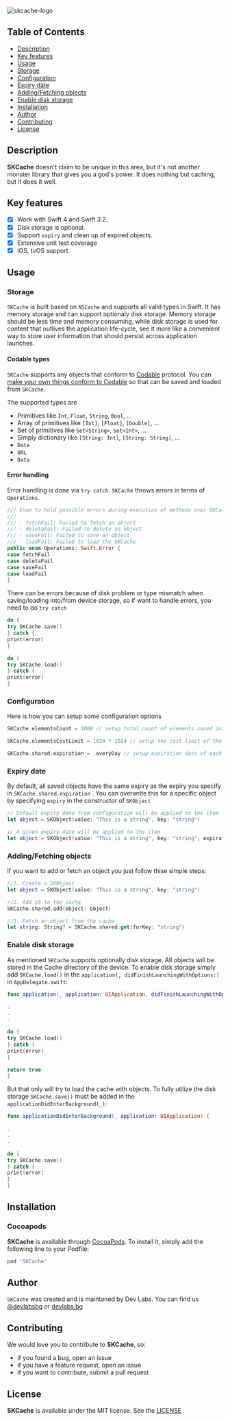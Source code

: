 ![skcache-logo](https://github.com/dev-labs-bg/SKCache/blob/master/Example/SKCache/Supporting%20Files/Resources/skcache-logo.png)

## Table of Contents

* [Description](#description)
* [Key features](#key-features)
* [Usage](#usage)
* [Storage](#storage)
* [Configuration](#configuration)
* [Expiry date](#expiry-date)
* [Adding/Fetching objects](#add-fetch-object)
* [Enable disk storage](#disk-storage)
* [Installation](#installation)
* [Author](#author)
* [Contributing](#contributing)
* [License](#license)


## Description

**SKCache** doesn't claim to be unique in this area, but it's not another monster
library that gives you a god's power. It does nothing but caching, but it does it well.

## Key features

- [x] Work with Swift 4 and Swift 3.2.
- [x] Disk storage is optional.
- [x] Support `expiry` and clean up of expired objects.
- [x] Extensive unit test coverage
- [x] iOS, tvOS support.

## Usage

### Storage

`SKCache` is built based on `NSCache` and supports all valid types in Swift. It has memory storage and can support optionaly disk storage. Memory storage should be less time and memory consuming, while disk storage is used for content that outlives the application life-cycle, see it more like a convenient way to store user information that should persist across application launches.


#### Codable types

`SKCache` supports any objects that conform to [Codable](https://developer.apple.com/documentation/swift/codable) protocol. You can [make your own things conform to Codable](https://developer.apple.com/documentation/foundation/archives_and_serialization/encoding_and_decoding_custom_types) so that can be saved and loaded from `SKCache`.

The supported types are

- Primitives like `Int`, `Float`, `String`, `Bool`, ...
- Array of primitives like `[Int]`, `[Float]`, `[Double]`, ...
- Set of primitives like `Set<String>`, `Set<Int>`, ...
- Simply dictionary like `[String: Int]`, `[String: String]`, ...
- `Date`
- `URL`
- `Data`

#### Error handling

Error handling is done via `try catch`. `SKCache` throws errors in terms of `Operations`.

```swift
/// Enum to hold possible errors during execution of methods over SKCache
///
/// - fetchFail: Failed to fetch an object
/// - deletaFail: Failed to delete an object
/// - saveFail: Failed to save an object
/// - loadFail: Failed to load the SKCache
public enum Operations: Swift.Error {
case fetchFail
case deletaFail
case saveFail
case loadFail
}
```

There can be errors because of disk problem or type mismatch when saving/loading into/from device storage, so if want to handle errors, you need to do `try catch`

```swift
do {
try SKCache.save()
} catch {
print(error)
}
```

```swift
do {
try SKCache.load()
} catch {
print(error)
}
```

### Configuration

Here is how you can setup some configuration options

```swift
SKCache.elementsCount = 1000 // setup total count of elements saved into the cache

SKCache.elementsCostLimit = 1024 * 1024 // setup the cost limit of the cache

SKCache.shared.expiration = .everyDay // setup expiration date of each object in the cache
```

### Expiry date

By default, all saved objects have the same expiry as the expiry you specify in `SKCache.shared.expiration` . You can overwrite this for a specific object by specifying `expiry` in the constructor of `SKObject`

```swift
// Default expiry date from configuration will be applied to the item
let object = SKObject(value: "This is a string", key: "string")

// A given expiry date will be applied to the item
let object = SKObject(value: "This is a string", key: "string", expirationDate: ExpiryDate.everyDay.expiryDate())
```

### <a name="add-fetch-object"></a> Adding/Fetching objects

If you want to add or fetch an object you just follow thise simple steps:

```swift
//1. Create a SKObject
let object = SKObject(value: "This is a string", key: "string")

//2. Add it to the cache
SKCache.shared.add(object: object)

//3. Fetch an object from the cache
let string: String? = SKCache.shared.get(forKey: "string")
```

### <a name="disk-storage"></a> Enable disk storage

As mentioned `SKCache` supports optionally disk storage. All objects will be stored in the Cache directory of the device. To enable disk storage simply add `SKCache.load()` in the `application(, didFinishLaunchingWithOptions:)` in `AppDelegate.swift`:

```swift
func application(_ application: UIApplication, didFinishLaunchingWithOptions launchOptions: [UIApplicationLaunchOptionsKey: Any]?) -> Bool {

.
.
.

do {
try SKCache.load()
} catch {
print(error)
}

return true
}
```
But that only will try to load the cache with objects. To fully utilize the disk storage `SKCache.save()` must be added in the `applicationDidEnterBackground(_)`:

```swift
func applicationDidEnterBackground(_ application: UIApplication) {

.
.
.

do {
try SKCache.save()
} catch {
print(error)
}
}
```

## Installation

### Cocoapods

**SKCache** is available through [CocoaPods](http://cocoapods.org). To install
it, simply add the following line to your Podfile:

```ruby
pod 'SKCache'
```

## Author

`SKCache` was created and is maintaned by Dev Labs. You can find us [@devlabsbg](https://twitter.com/devlabsbg) or [devlabs.bg](http://devlabs.bg/)

## Contributing

We would love you to contribute to **SKCache**, so:
- if you found a bug, open an issue
- if you have a feature request, open an issue
- if you want to contribute, submit a pull request

## License

**SKCache** is available under the MIT license. See the [LICENSE](https://github.com/dev-labs-bg/SKCache/blob/master/LICENSE.md)
